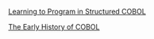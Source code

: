 [Learning to Program in Structured COBOL](http://dl.acm.org/citation.cfm?id=578501)

[The Early History of COBOL](http://dl.acm.org/citation.cfm?id=808378)
